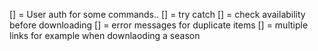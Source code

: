 [] = User auth for some commands..
[] = try catch 
[] = check availability before downloading 
[] = error messages for duplicate items
[] = multiple links for example when downlaoding a season 
